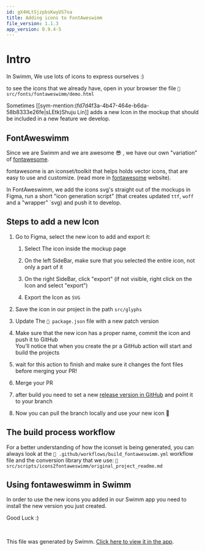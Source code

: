 ```yaml
---
id: gX4HLtSjzpbsKwyUS7oa
title: Adding icons to FontAweswimm
file_version: 1.1.3
app_version: 0.9.4-5
---
```


# Intro

In Swimm, We use lots of icons to express ourselves :)

to see the icons that we already have, open in your browser the file `📄 src/fonts/fontaweswimm/demo.html`

Sometimes [[sym-mention:(fd7d4f3a-4b47-464e-b6da-58b8333e26fe|sLEtk)Shuju Lin]] adds a new Icon in the mockup that should be included in a new feature we develop.

## FontAweswimm

Since we are Swimm and we are awesome 😎 , we have our own "variation" of [fontawesome](https://fontawesome.com/).

fontawesome is an iconset/toolkit that helps holds vector icons, that are easy to use and customize. (read more in [fontawesome](https://fontawesome.com/) website).

In FontAweswimm, we add the icons svg's straight out of the mockups in Figma, run a short "icon generation script" (that creates updated `ttf`, `woff` and a "wrapper" \`svg) and push it to develop.

## Steps to add a new Icon

1.  Go to Figma, select the new icon to add and export it:

    1.  Select The icon inside the mockup page

    2.  On the left SideBar, make sure that you selected the entire icon, not only a part of it

    3.  On the right SideBar, click "export" (if not visible, right click on the Icon and select "export")

    4.  Export the Icon as `SVG`

2.  Save the icon in our project in the path `src/glyphs`

3.  Update The `📄 package.json` file with a new patch version

4.  Make sure that the new icon has a proper name, commit the icon and push it to GitHub<br/>
    You'll notice that when you create the pr a GitHub action will start and build the projects

5.  wait for this action to finish and make sure it changes the font files before merging your PR!

6.  Merge your PR

7.  after build you need to set a new [release version in GitHub](https://github.com/swimmio/fontaweswimm/releases) and point it to your branch

8.  Now you can pull the branch locally and use your new icon 👑

## The build process workflow

For a better understanding of how the iconset is being generated, you can always look at the `📄 .github/workflows/build_fontaweswimm.yml` workflow file and the conversion library that we use: `📄 src/scripts/icons2fontaweswimm/original_project_readme.md`

## Using fontaweswimm in Swimm

In order to use the new icons you added in our Swimm app you need to install the new version you just created.

Good Luck :)

<br/>

This file was generated by Swimm. [Click here to view it in the app](https://app.swimm.io/repos/nNgyR1JKTZZlCohuy2Yn/docs/gX4HLtSjzpbsKwyUS7oa).
